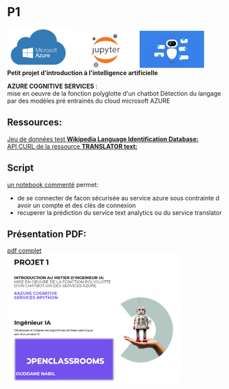 # P1  
 <img src="https://github.com/bilnab/P1/blob/main/img/azure.png" width="150"> <img src="https://github.com/bilnab/P1/blob/main/img/jup.png" width="150"> <img src="https://github.com/bilnab/P1/blob/main/img/chatbot.png" width="150">  
**Petit projet d'introduction à l'intelligence artificielle**  
  
**AZURE COGNITIVE SERVICES** :    
mise en oeuvre de la fonction polyglotte d'un chatbot
Détection du langage par des modèles pré entrainés du cloud microsoft AZURE

## Ressources:
[Jeu de données test **Wikipedia Language Identification Database:**](https://user-images.githubusercontent.com/100295363/211858012-ccc5ea18-6c45-4fb6-84a6-7af55d3f155a.png)   
[API CURL de la ressource **TRANSLATOR text:**](https://docs.microsoft.com/en-us/azure/cognitive-services/translator/reference/v3-0-detect)  

## Script   
[un notebook commenté](https://github.com/bilnab/P1/blob/main/P1%20polyglotte.ipynb) permet:  
* de se connecter de facon sécurisée au service azure sous contrainte d avoir un compte et des clés de connexion  
* recuperer la prédiction du service text analytics ou du service translator

## Présentation PDF:  
[pdf complet](https://github.com/bilnab/P1/blob/main/P1.pdf)  
<img src="https://github.com/bilnab/P1/blob/main/img/p1%20pres.png" height="300">



